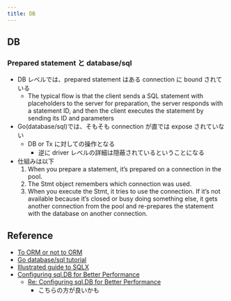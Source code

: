 ```yaml
---
title: DB
---
```


## DB

### Prepared statement と database/sql
* DB レベルでは、prepared statement はある connection に bound されている
    * The typical flow is that the client sends a SQL statement with placeholders to the server for preparation, the server responds with a statement ID, and then the client executes the statement by sending its ID and parameters
* Go(database/sql)では、そもそも connection が直では expose されていない
    * DB or Tx に対しての操作となる
        * 逆に driver レベルの詳細は隠蔽されているということになる
* 仕組みは以下
    1. When you prepare a statement, it’s prepared on a connection in the pool.
    2. The Stmt object remembers which connection was used.
    3. When you execute the Stmt, it tries to use the connection. 
    If it’s not available because it’s closed or busy doing something else, 
    it gets another connection from the pool and re-prepares the statement with the database on another connection.      
    
## Reference
* [To ORM or not to ORM](https://eli.thegreenplace.net/2019/to-orm-or-not-to-orm/)
* [Go database/sql tutorial](http://go-database-sql.org/index.html)
* [Illustrated guide to SQLX](http://jmoiron.github.io/sqlx/)
* [Configuring sql.DB for Better Performance](https://www.alexedwards.net/blog/configuring-sqldb)
  * [Re: Configuring sql.DB for Better Performance](http://dsas.blog.klab.org/archives/2018-02/configure-sql-db.html)
    * こちらの方が良いかも
